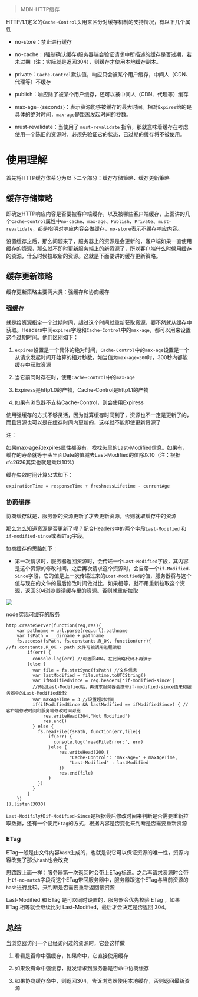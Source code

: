 > MDN-HTTP缓存[](https://developer.mozilla.org/zh-CN/docs/Web/HTTP/Caching_FAQ)

HTTP/1.1定义的`Cache-Control`头用来区分对缓存机制的支持情况，有以下几个属性

- no-store：禁止进行缓存

- no-cache：(强制确认缓存)服务器端会验证请求中所描述的缓存是否过期，若未过期（注：实际就是返回304），则缓存才使用本地缓存副本。

- private：`Cache-Control`默认值，响应只会被某个用户缓存，中间人（CDN、代理等）不缓存

- publish：响应除了被某个用户缓存，还可以被中间人（CDN、代理等）缓存

- max-age={seconds}：表示资源能够被缓存的最大时间。相对`Expires`给的是具体的绝对时间，`max-age`是距离发起时间的秒数。

- must-revalidate：当使用了 `must-revalidate` 指令，那就意味着缓存在考虑使用一个陈旧的资源时，必须先验证它的状态，已过期的缓存将不被使用。

# 使用理解

首先将HTTP缓存体系分为以下二个部分：缓存存储策略、缓存更新策略

## 缓存存储策略

即确定HTTP响应内容是否要被客户端缓存，以及被哪些客户端缓存，上面讲的几个`Cache-Control`属性中`no-cache`、`max-age`、`Publish`、`Private`、`must-revalidate`，都是指明对响应内容会做缓存，`no-store`表示不缓存响应内容。

设置缓存之后，那么问题来了，服务器上的资源是会更新的，客户端如果一直使用缓存的资源，那么就不即时更新服务端上的新资源了，所以客户端什么时候用缓存的资源，什么时候拉取新的资源。这就是下面要讲的缓存更新策略。

## 缓存更新策略

缓存更新策略主要两大类：强缓存和协商缓存

### 强缓存

就是给资源指定一个过期时间，超过这个时间就重新获取资源，要不然就从缓存中获取。Headers中间`expires`字段和`Cache-Control`中的`max-age`，都可以用来设置这个过期时间。他们区别如下：

1. `expires`设置是一个具体的绝对时间，`Cache-Control`中的`max-age`设置是一个从请求发起时间开始算的相对秒数，如当值为`max-age=300`时，300秒内都能缓存中获取资源

2. 当它前同时存在时，使用`Cache-Control`中的`max-age`

3. Expiress是http1.0的产物，Cache-Control是http1.1的产物

4. 如果有浏览器不支持Cache-Control，则会使用Expiress

使用强缓存的方式不够灵活，因为就算缓存时间到了，资源也不一定是更新了的，而且资源也可以是在缓存时间内更新的，这样就不能即使更新资源了

注：

如果max-age和expires属性都没有，找找头里的Last-Modified信息。如果有，缓存的寿命就等于头里面Date的值减去Last-Modified的值除以10（注：根据rfc2626其实也就是乘以10%）

缓存失效时间计算公式如下：

`expirationTime = responseTime + freshnessLifetime - currentAge`

### 协商缓存

协商缓存就是，服务器的资源更新了才去更新资源，否则就取缓存中的资源

那么怎么知道资源是否更新了呢？配合Headers中的两个字段`Last-Modified` 和 `if-modified-since`或者`ETag`字段。

协商缓存的思路如下：

- 第一次请求时，服务器返回资源时，会传递一个`Last-Modified`字段，其内容是这个资源的修改时间。之后再次请求这个资源时，会自带一个`if-Modified-Since`字段，它的值是上一次传递过来的`Lost-Modified`的值，服务器将与这个值与现在的文件的最后修改时间做对比，如果相等，就不用重新拉取这个资源，返回304浏览器读缓存里的资源。否则就重新拉取

![](https://lc-gold-cdn.xitu.io/464786ff92e750ee776c?imageView2/0/w/1280/h/960/format/webp/ignore-error/1)

node实现可缓存的服务

```
http.createServer(function(req,res){
    var pathname = url.parse(req.url).pathname
    var fsPath = __dirname + pathname
    fs.access(fsPath, fs.constants.R_OK, function(err){ //fs.constants.R_OK - path 文件可被调用进程读取
        if(err) {
          console.log(err) //可返回404，在此简略代码不再演示
        }else {
          var file = fs.statSync(fsPath) //文件信息
          var lastModified = file.mtime.toUTCString()
          var ifModifiedSince = req.headers['if-modified-since']
          //传回Last-Modified后，再请求服务器会携带if-modified-since值来和服务器中的Last-Modified比较
          var maxAgeTime = 3 //设置超时时间
          if(ifModifiedSince && lastModified == ifModifiedSince) { //客户端修改时间和服务端修改时间对比
              res.writeHead(304,"Not Modified")
              res.end()
          } else {
            fs.readFile(fsPath, function(err,file){
                if(err) {
                  console.log('readFileError:', err)
                }else {
                    res.writeHead(200,{
                        "Cache-Control": 'max-age=' + maxAgeTime,
                        "Last-Modified" : lastModified
                    })
                    res.end(file)
                }
            })
          }
        }
    })
}).listen(3030)
```

`Last-Modifily`和`if-Modified-Since`是根据最后修改时间来判断是否需要重新拉取数据，还有一个使用`Etag`的方式，根据内容是否变化来判断是否需要重新资源

### ETag 

ETag一般是由文件内容`hash`生成的，也就是说它可以保证资源的唯一性，资源内容改变了那么`hash`也会改变

思路跟上面一样：服务器第一次返回时会带上ETag标识。之后再请求资源时会带上`If-no-match`字段将这个ETag带回服务器中，服务器跟这个ETag与当前资源的`hash`进行比较。来判断是否需要重新返回该资源

Last-Modified 和 ETag 是可以同时设置的，服务器会优先校验 ETag ，如果 ETag 相等就会继续比对 Last-Modified，最后才会决定是否返回 304。

## 总结

当浏览器访问一个已经访问过的资源时，它会这样做

1. 看看是否命中强缓存，如果命中，它直接使用缓存

2. 如果没有命中强缓存，就发请求到服务器是否命中协商缓存

3. 如果协商缓存命中，则返回304，告诉浏览器使用本地缓存，否则返回最新资源

